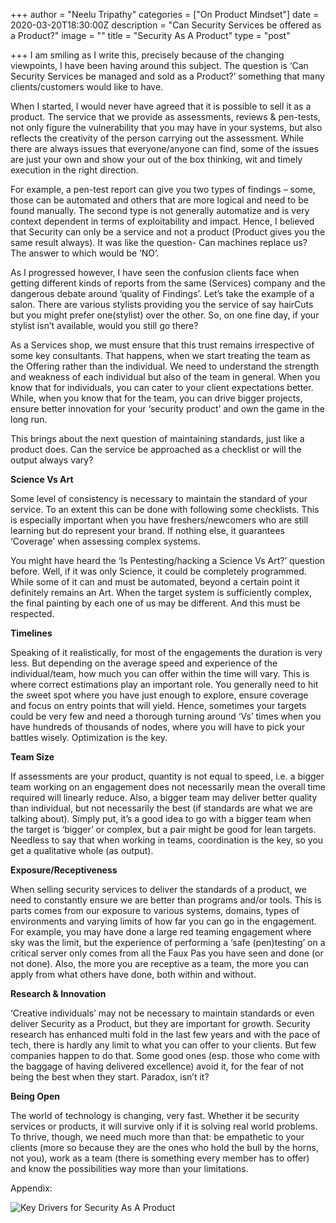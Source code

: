+++
author = "Neelu Tripathy"
categories = ["On Product Mindset"]
date = 2020-03-20T18:30:00Z
description = "Can Security Services be offered as a Product?"
image = ""
title = "Security As A Product"
type = "post"

+++
I am smiling as I write this, precisely because of the changing viewpoints, I have been having around this subject. The question is ‘Can Security Services be managed and sold as a Product?’ something that many clients/customers would like to have.

When I started, I would never have agreed that it is possible to sell it as a product. The service that we provide as assessments, reviews & pen-tests, not only figure the vulnerability that you may have in your systems, but also reflects the creativity of the person carrying out the assessment. While there are always issues that everyone/anyone can find, some of the issues are just your own and show your out of the box thinking, wit and timely execution in the right direction.

For example, a pen-test report can give you two types of findings – some, those can be automated and others that are more logical and need to be found manually. The second type is not generally automatize and is very context dependent in terms of exploitability and impact. Hence, I believed that Security can only be a service and not a product (Product gives you the same result always). It was like the question- Can machines replace us? The answer to which would be ‘NO’.

As I progressed however, I have seen the confusion clients face when getting different kinds of reports from the same (Services) company and the dangerous debate around ‘quality of Findings’. Let’s take the example of a salon. There are various stylists providing you the service of say hairCuts but you might prefer one(stylist) over the other. So, on one fine day, if your stylist isn’t available, would you still go there?

As a Services shop, we must ensure that this trust remains irrespective of some key consultants. That happens, when we start treating the team as the Offering rather than the individual. We need to understand the strength and weakness of each individual but also of the team in general. When you know that for individuals, you can cater to your client expectations better. While, when you know that for the team, you can drive bigger projects, ensure better innovation for your ‘security product’ and own the game in the long run.

This brings about the next question of maintaining standards, just like a product does. Can the service be approached as a checklist or will the output always vary?

**Science Vs Art**

Some level of consistency is necessary to maintain the standard of your service. To an extent this can be done with following some checklists. This is especially important when you have freshers/newcomers who are still learning but do represent your brand. If nothing else, it guarantees ‘Coverage’ when assessing complex systems.

You might have heard the ‘Is Pentesting/hacking a Science Vs Art?’ question before. Well, if it was only Science, it could be completely programmed. While some of it can and must be automated, beyond a certain point it definitely remains an Art. When the target system is sufficiently complex, the final painting by each one of us may be different. And this must be respected.

**Timelines**

Speaking of it realistically, for most of the engagements the duration is very less. But depending on the average speed and experience of the individual/team, how much you can offer within the time will vary. This is where correct estimations play an important role. You generally need to hit the sweet spot where you have just enough to explore, ensure coverage and focus on entry points that will yield. Hence, sometimes your targets could be very few and need a thorough turning around ‘Vs’ times when you have hundreds of thousands of nodes, where you will have to pick your battles wisely. Optimization is the key.

**Team Size**

If assessments are your product, quantity is not equal to speed, i.e. a bigger team working on an engagement does not necessarily mean the overall time required will linearly reduce. Also, a bigger team may deliver better quality than individual, but not necessarily the best (if standards are what we are talking about). Simply put, it’s a good idea to go with a bigger team when the target is ‘bigger’ or complex, but a pair might be good for lean targets. Needless to say that when working in teams, coordination is the key, so you get a qualitative whole (as output).

**Exposure/Receptiveness**

When selling security services to deliver the standards of a product, we need to constantly ensure we are better than programs and/or tools. This is parts comes from our exposure to various systems, domains, types of environments and varying limits of how far you can go in the engagement. For example, you may have done a large red teaming engagement where sky was the limit, but the experience of performing a ‘safe (pen)testing’ on a critical server only comes from all the Faux Pas you have seen and done (or not done). Also, the more you are receptive as a team, the more you can apply from what others have done, both within and without.

**Research & Innovation**

‘Creative individuals’ may not be necessary to maintain standards or even deliver Security as a Product, but they are important for growth. Security research has enhanced multi fold in the last few years and with the pace of tech, there is hardly any limit to what you can offer to your clients. But few companies happen to do that. Some good ones (esp. those who come with the baggage of having delivered excellence) avoid it, for the fear of not being the best when they start. Paradox, isn’t it?

**Being Open**

The world of technology is changing, very fast. Whether it be security services or products, it will survive only if it is solving real world problems. To thrive, though, we need much more than that: be empathetic to your clients (more so because they are the ones who hold the bull by the horns, not you), work as a team (there is something every member has to offer) and know the possibilities way more than your limitations.

Appendix:

![](/images/key_drivers.png "Key Drivers for Security As A Product")